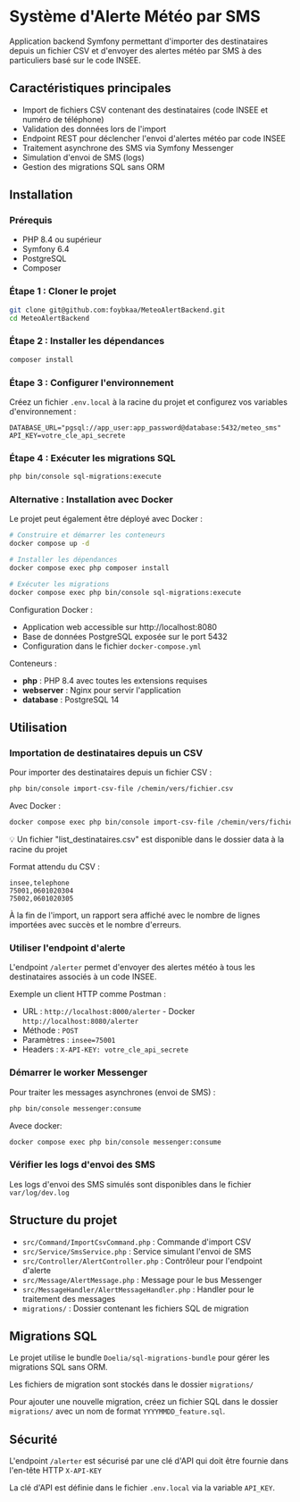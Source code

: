 # Système d'Alerte Météo par SMS

Application backend Symfony permettant d'importer des destinataires depuis un fichier CSV et d'envoyer des alertes météo par SMS à des particuliers basé sur le code INSEE.

## Caractéristiques principales

- Import de fichiers CSV contenant des destinataires (code INSEE et numéro de téléphone)
- Validation des données lors de l'import
- Endpoint REST pour déclencher l'envoi d'alertes météo par code INSEE
- Traitement asynchrone des SMS via Symfony Messenger
- Simulation d'envoi de SMS (logs)
- Gestion des migrations SQL sans ORM

## Installation

### Prérequis

- PHP 8.4 ou supérieur
- Symfony 6.4
- PostgreSQL
- Composer

### Étape 1 : Cloner le projet

```bash
git clone git@github.com:foybkaa/MeteoAlertBackend.git
cd MeteoAlertBackend
```

### Étape 2 : Installer les dépendances

```bash
composer install
```

### Étape 3 : Configurer l'environnement

Créez un fichier `.env.local` à la racine du projet et configurez vos variables d'environnement :

```
DATABASE_URL="pgsql://app_user:app_password@database:5432/meteo_sms"
API_KEY=votre_cle_api_secrete
```

### Étape 4 : Exécuter les migrations SQL

```bash
php bin/console sql-migrations:execute
```
### Alternative : Installation avec Docker

Le projet peut également être déployé avec Docker :

```bash
# Construire et démarrer les conteneurs
docker compose up -d

# Installer les dépendances
docker compose exec php composer install

# Exécuter les migrations
docker compose exec php bin/console sql-migrations:execute
```

Configuration Docker :
- Application web accessible sur http://localhost:8080
- Base de données PostgreSQL exposée sur le port 5432
- Configuration dans le fichier `docker-compose.yml`

Conteneurs :
- **php** : PHP 8.4 avec toutes les extensions requises
- **webserver** : Nginx pour servir l'application
- **database** : PostgreSQL 14

## Utilisation

### Importation de destinataires depuis un CSV

Pour importer des destinataires depuis un fichier CSV :

```bash
php bin/console import-csv-file /chemin/vers/fichier.csv
```
Avec Docker :
```bash
docker compose exec php bin/console import-csv-file /chemin/vers/fichier.csv
```
💡 Un fichier "list_destinataires.csv" est disponible dans le dossier data à la racine du projet

Format attendu du CSV :
```
insee,telephone
75001,0601020304
75002,0601020305
```

À la fin de l'import, un rapport sera affiché avec le nombre de lignes importées avec succès et le nombre d'erreurs.

### Utiliser l'endpoint d'alerte

L'endpoint `/alerter` permet d'envoyer des alertes météo à tous les destinataires associés à un code INSEE.

Exemple un client HTTP comme Postman :
- URL : `http://localhost:8000/alerter` - Docker `http://localhost:8080/alerter`
- Méthode : `POST`
- Paramètres : `insee=75001`
- Headers : `X-API-KEY: votre_cle_api_secrete`

### Démarrer le worker Messenger

Pour traiter les messages asynchrones (envoi de SMS) :

```bash
php bin/console messenger:consume
```
Avece docker:
```bash
docker compose exec php bin/console messenger:consume
```

### Vérifier les logs d'envoi des SMS

Les logs d'envoi des SMS simulés sont disponibles dans le fichier `var/log/dev.log`

## Structure du projet

- `src/Command/ImportCsvCommand.php` : Commande d'import CSV
- `src/Service/SmsService.php` : Service simulant l'envoi de SMS
- `src/Controller/AlertController.php` : Contrôleur pour l'endpoint d'alerte
- `src/Message/AlertMessage.php` : Message pour le bus Messenger
- `src/MessageHandler/AlertMessageHandler.php` : Handler pour le traitement des messages
- `migrations/` : Dossier contenant les fichiers SQL de migration

## Migrations SQL

Le projet utilise le bundle `Doelia/sql-migrations-bundle` pour gérer les migrations SQL sans ORM.

Les fichiers de migration sont stockés dans le dossier `migrations/` 

Pour ajouter une nouvelle migration, créez un fichier SQL dans le dossier `migrations/` avec un nom de format `YYYYMMDD_feature.sql`.

## Sécurité

L'endpoint `/alerter` est sécurisé par une clé d'API qui doit être fournie dans l'en-tête HTTP `X-API-KEY`

La clé d'API est définie dans le fichier `.env.local` via la variable `API_KEY`.
